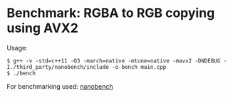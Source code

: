 # Benchmark: RGBA to RGB copying using AVX2

Usage:

```shell
$ g++ -v -std=c++11 -O3 -march=native -mtune=native -mavx2 -DNDEBUG -I./third_party/nanobench/include -o bench main.cpp
$ ./bench
```

For benchmarking used: [nanobench](https://github.com/martinus/nanobench)
